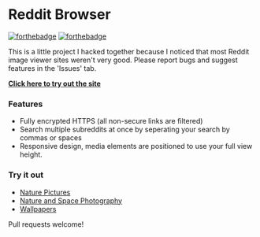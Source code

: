 # Reddit Browser

[![forthebadge](https://forthebadge.com/images/badges/built-with-love.svg)](https://forthebadge.com) [![forthebadge](https://forthebadge.com/images/badges/does-not-contain-treenuts.svg)](https://forthebadge.com)

This is a little project I hacked together because I noticed that most Reddit image viewer sites weren't very good. Please report bugs and suggest features in the 'Issues' tab.

[**Click here to try out the site**](https://redditbrowser.surge.sh)


### Features
- Fully encrypted HTTPS (all non-secure links are filtered)
- Search multiple subreddits at once by seperating your search by commas or spaces
- Responsive design, media elements are positioned to use your full view height.

### Try it out
- [Nature Pictures](https://redditbrowser.surge.sh/natureporn)
- [Nature and Space Photography](https://redditbrowser.surge.sh/earthporn,spaceporn)
- [Wallpapers](https://redditbrowser.surge.sh/wallpapers)

Pull requests welcome!
